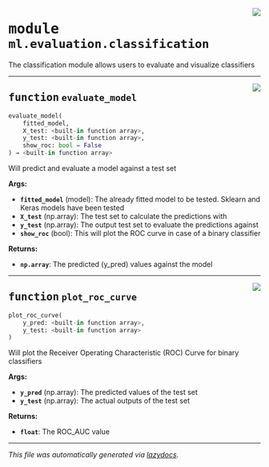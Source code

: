 <!-- markdownlint-disable -->

<a href="../../../arcus/ml/evaluation/classification.py#L0"><img align="right" style="float:right;" src="https://img.shields.io/badge/-source-cccccc?style=flat-square" /></a>

# <kbd>module</kbd> `ml.evaluation.classification`
The classification module allows users to evaluate and visualize classifiers 


---

<a href="../../../arcus/ml/evaluation/classification.py#L13"><img align="right" style="float:right;" src="https://img.shields.io/badge/-source-cccccc?style=flat-square" /></a>

## <kbd>function</kbd> `evaluate_model`

```python
evaluate_model(
    fitted_model,
    X_test: <built-in function array>,
    y_test: <built-in function array>,
    show_roc: bool = False
) → <built-in function array>
```

Will predict and evaluate a model against a test set 



**Args:**
 
 - <b>`fitted_model`</b> (model):  The already fitted model to be tested.  Sklearn and Keras models have been tested 
 - <b>`X_test`</b> (np.array):  The test set to calculate the predictions with 
 - <b>`y_test`</b> (np.array):  The output test set to evaluate the predictions against 
 - <b>`show_roc`</b> (bool):  This will plot the ROC curve in case of a binary classifier 



**Returns:**
 
 - <b>`np.array`</b>:  The predicted (y_pred) values against the model 


---

<a href="../../../arcus/ml/evaluation/classification.py#L40"><img align="right" style="float:right;" src="https://img.shields.io/badge/-source-cccccc?style=flat-square" /></a>

## <kbd>function</kbd> `plot_roc_curve`

```python
plot_roc_curve(
    y_pred: <built-in function array>,
    y_test: <built-in function array>
)
```

Will plot the Receiver Operating Characteristic (ROC) Curve for binary classifiers 



**Args:**
 
 - <b>`y_pred`</b> (np.array):  The predicted values of the test set  
 - <b>`y_test`</b> (np.array):  The actual outputs of the test set 



**Returns:**
 
 - <b>`float`</b>:  The ROC_AUC value 




---

_This file was automatically generated via [lazydocs](https://github.com/ml-tooling/lazydocs)._
